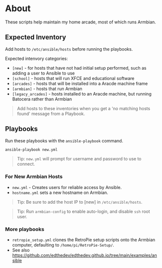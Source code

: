 
# About

These scripts help maintain my home arcade, most of which runs Armbian.

## Expected Inventory

Add hosts to `/etc/ansible/hosts` before running the playbooks.

Expected intenvory categories:

- `[new]` - for hosts that have not had initial setup performed, such as adding a user to Ansible to use
- `[school]` - hosts that will run XFCE and educational software
- `[arcades]` - hosts that will be installed into a Aracde machine frame
- `[armbian]` - hosts that run Armbian
- `[legacy_arcades]` - hosts installed to an Aracde machine, but running Batocera rather than Armbian

> Add hosts to these inventories when you get a 'no matching hosts found' message from a Playbook.

## Playbooks

Run these playbooks with the `ansible-playbook` command.

```sh
ansible-playbook new.yml
```

> Tip: `new.yml` will prompt for username and password to use to connect.

### For New Armbian Hosts

- `new.yml` - Creates users for reliable access by Ansible.
- `hostname.yml` sets a new hostname on Armbian.

> Tip: Be sure to add the host IP to [new] in `/etc/ansible/hosts`.

> Tip: Run `armbian-config` to enable auto-login, and disable `ssh` root user.

### More playbooks

- `retropie_setup.yml` clones the RetroPie setup scripts onto the Armbian computer, defaulting to `/home/pi/RetroPie-Setup/`.
- See also https://github.com/edthedev/edthedev.github.io/tree/main/examples/ansible
